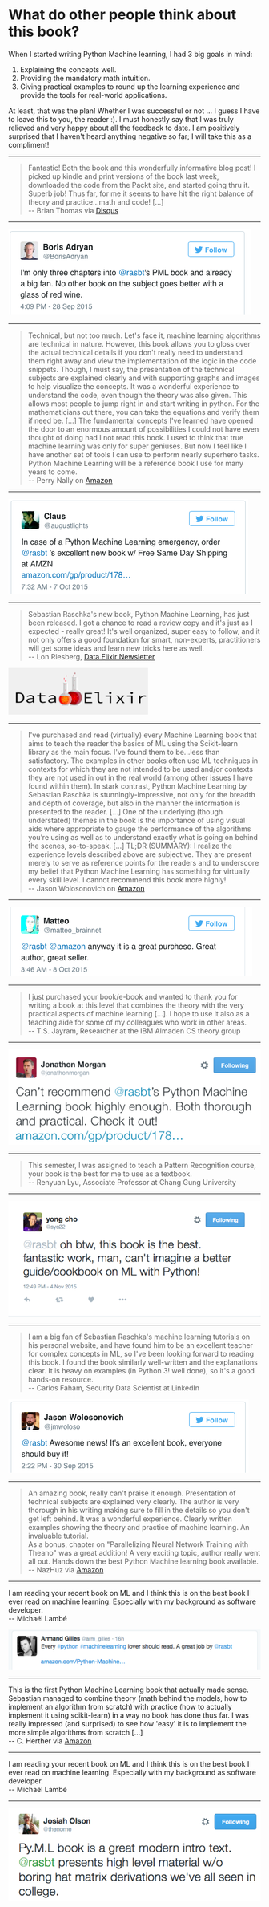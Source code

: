 # What do other people think about this book?



When I started writing Python Machine learning, I had 3 big goals in mind:

1. Explaining the concepts well.
2. Providing the mandatory math intuition.
3. Giving practical examples to round up the learning experience and provide the tools for real-world applications.

At least, that was the plan! Whether I was successful or not ... I guess I have to leave this to you, the reader :).
I must honestly say that I was truly relieved and very happy about all the feedback to date. I am positively surprised that I haven't heard anything negative so far; I will take this as a compliment!   

<hr>

> Fantastic! Both the book and this wonderfully informative blog post! I picked up kindle and print versions of the book last week, downloaded the code from the Packt site, and started going thru it. Superb job! Thus far, for me it seems to have hit the right balance of theory and practice...math and code! [...]     
-- Brian Thomas via [Disqus](http://sebastianraschka.com/blog/2015/writing-pymle.html#comment-2295668894)

<hr>

[![](./images/boris_tweet.png)](https://twitter.com/BorisAdryan/status/648590265620525056)

<hr>

> Technical, but not too much. Let's face it, machine learning algorithms are technical in nature. However, this book allows you to gloss over the actual technical details if you don't really need to understand them right away and view the implementation of the logic in the code snippets. Though, I must say, the presentation of the technical subjects are explained clearly and with supporting graphs and images to help visualize the concepts. It was a wonderful experience to understand the code, even though the theory was also given. This allows most people to jump right in and start writing in python. For the mathematicians out there, you can take the equations and verify them if need be. [...]
The fundamental concepts I've learned have opened the door to an enormous amount of possibilities I could not have even thought of doing had I not read this book. I used to think that true machine learning was only for super geniuses. But now I feel like I have another set of tools I can use to perform nearly superhero tasks. Python Machine Learning will be a reference book I use for many years to come.   
--  Perry Nally on [Amazon](http://www.amazon.com/gp/product/1783555130/ref=s9_simh_gw_p14_d0_i2?pf_rd_m=ATVPDKIKX0DER&pf_rd_s=desktop-1&pf_rd_r=0QKDZ9QNCW8269FMDSQG&pf_rd_t=36701&pf_rd_p=2079475242&pf_rd_i=desktop)

<hr>

[![](./images/claus_tweet.png)](https://twitter.com/augustlights/status/651721745783783424)

<hr>

> Sebastian Raschka's new book, Python Machine Learning, has just been released. I got a chance to read a review copy and it's just as I expected - really great! It's well organized, super easy to follow, and it not only offers a good foundation for smart, non-experts, practitioners will get some ideas and learn new tricks here as well.  
-- Lon Riesberg, [Data Elixir Newsletter](http://dataelixir.com/issues/55#start)

[![](./images/dataelixir.png)](http://dataelixir.com)

<hr>

> I've purchased and read (virtually) every Machine Learning book that aims to teach the reader the basics of ML using the Scikit-learn library as the main focus. I've found them to be...less than satisfactory. The examples in other books often use ML techniques in contexts for which they are not intended to be used and/or contexts they are not used in out in the real world (among other issues I have found within them).
In stark contrast, Python Machine Learning by Sebastian Raschka is stunningly-impressive, not only for the breadth and depth of coverage, but also in the manner the information is presented to the reader. [...] One of the underlying (though understated) themes in the book is the importance of using visual aids where appropriate to gauge the performance of the algorithms you’re using as well as to understand exactly what is going on behind the scenes, so-to-speak. [...] TL;DR (SUMMARY):
I realize the experience levels described above are subjective. They are present merely to serve as reference points for the readers and to underscore my belief that Python Machine Learning has something for virtually every skill level. I cannot recommend this book more highly!   
-- Jason Wolosonovich on [Amazon](http://www.amazon.com/gp/product/1783555130/ref=s9_simh_gw_p14_d0_i2?pf_rd_m=ATVPDKIKX0DER&pf_rd_s=desktop-1&pf_rd_r=0QKDZ9QNCW8269FMDSQG&pf_rd_t=36701&pf_rd_p=2079475242&pf_rd_i=desktop)

<hr>

[![](./images/matteo_tweet.png)](https://twitter.com/matteo_brainnet/status/652027189018402816)

<hr>

> I just purchased your book/e-book and wanted to thank you for writing a book at this level that combines the theory with the very practical aspects of machine learning [...]. I hope to use it also as a teaching aide for some of my colleagues who work in other areas.   
-- T.S. Jayram, Researcher at the IBM Almaden CS theory group

<hr>

[![](./images/jonathon_m_tweet.png)](https://twitter.com/jonathonmorgan/status/653587935367856128)


<hr>


> This semester, I was assigned to teach a Pattern Recognition course,
your book is the best for me to use as a textbook.  
-- Renyuan Lyu, Associate Professor at Chang Gung University

<hr>

[![](./images/yong_cho_tweet.png)](https://twitter.com/syc22/status/661963391100133377)

<hr>

> I am a big fan of Sebastian Raschka's machine learning tutorials on his personal website, and have found him to be an excellent teacher for complex concepts in ML, so I've been looking forward to reading this book. I found the book similarly well-written and the explanations clear. It is heavy on examples (in Python 3! well done), so it's a good hands-on resource.   
-- Carlos Faham, Security Data Scientist at LinkedIn

[![](./images/jason_tweet.png)](https://twitter.com/jmwoloso/status/649288217364049920)


<hr>

> An amazing book, really can't praise it enough. Presentation of technical subjects are explained very clearly. The author is very thorough in his writing making sure to fill in the details so you don't get left behind. It was a wonderful experience. Clearly written examples showing the theory and practice of machine learning. An invaluable tutorial.  
As a bonus, chapter on "Parallelizing Neural Network Training with Theano" was a great addition! A very exciting topic, author really went all out. Hands down the best Python Machine learning book available.  
-- NazHuz via [Amazon](http://www.amazon.com/gp/customer-reviews/RURYHN1G3SRMZ/ref=cm_cr_pr_rvw_ttl?ie=UTF8&ASIN=1783555130)


<hr>

I am reading your recent book on ML and I think this is on the best book I ever read on machine learning.  Especially with my background as software developer.  
-- Michaël Lambé

[![](./images/armand_g_tweet.png)](https://twitter.com/arm_gilles/status/658927560932401154)


<hr>

This is the first Python Machine Learning book that actually made sense. Sebastian managed to combine theory (math behind the models, how to implement an algorithm from scratch) with practice (how to actually implement it using scikit-learn) in a way no book has done thus far. I was really impressed (and surprised) to see how 'easy' it is to implement the more simple algorithms from scratch [...]  
-- C. Herther via [Amazon](http://www.amazon.com/gp/customer-reviews/R2I0D8HNIQODVA/ref=cm_cr_pr_rvw_ttl?ie=UTF8&ASIN=B00YSILNL0)

<hr>

I am reading your recent book on ML and I think this is on the best book I ever read on machine learning.  Especially with my background as software developer.  
-- Michaël Lambé

<hr>

[![](./images/josiah_tweet.png)](https://twitter.com/thenome/status/668805677951922176)
